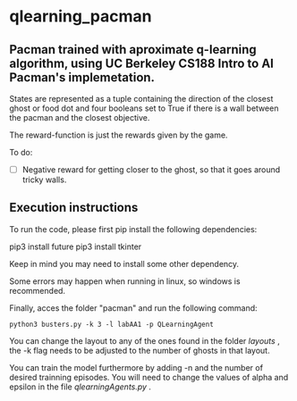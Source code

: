 # qlearning_pacman

## Pacman trained with aproximate q-learning algorithm, using UC Berkeley CS188 Intro to AI Pacman's implemetation.

States are represented as a tuple containing the direction of the closest ghost or food dot and four booleans set to True if there is a wall
between the pacman and the closest objective.

The reward-function is just the rewards given by the game.

To do:
- [ ] Negative reward for getting closer to the ghost, so that it goes around tricky walls.

## Execution instructions 
To run the code, please first pip install the following dependencies:

pip3 install future
pip3 install tkinter

Keep in mind you may need to install some other dependency.

Some errors may happen when running in linux, so windows is recommended.

Finally, acces the folder "pacman" and run the following command:

`python3 busters.py -k 3 -l labAA1 -p QLearningAgent`

You can change the layout to any of the ones found in the folder _layouts_ , the -k flag needs to be adjusted to the number of ghosts in that layout.

You can train the model furthermore by adding -n and the number of desired trainning episodes. You will need to change the values of alpha and epsilon 
in the file _qlearningAgents.py_ .


